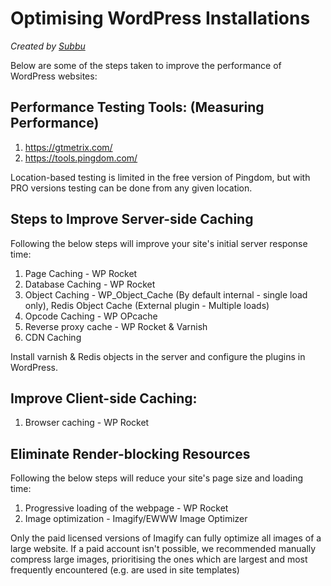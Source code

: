 # Optimising WordPress Installations

_Created by [Subbu](https://github.com/gsubbu)_

Below are some of the steps taken to improve the performance of WordPress websites:

## Performance Testing Tools: (Measuring Performance)

1. https://gtmetrix.com/
2. https://tools.pingdom.com/

Location-based testing is limited in the free version of Pingdom, but with PRO versions testing can be done from any given location.

## Steps to Improve Server-side Caching

Following the below steps will improve your site's initial server response time:

1. Page Caching - WP Rocket
2. Database Caching - WP Rocket
3. Object Caching - WP_Object_Cache (By default internal - single load only), Redis Object Cache (External plugin - Multiple loads)
4. Opcode Caching - WP OPcache
5. Reverse proxy cache - WP Rocket & Varnish
6. CDN Caching

Install varnish & Redis objects in the server and configure the plugins in WordPress.

## Improve Client-side Caching:

1. Browser caching - WP Rocket

## Eliminate Render-blocking Resources

Following the below steps will reduce your site's page size and loading time:

1. Progressive loading of the webpage - WP Rocket
2. Image optimization - Imagify/EWWW Image Optimizer

Only the paid licensed versions of Imagify can fully optimize all images of a large website. If a paid account isn't possible, we recommended manually compress large images, prioritising the ones which are largest and most frequently encountered (e.g. are used in site templates)
